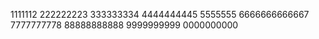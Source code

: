 1111112
222222223
333333334
4444444445
5555555
6666666666667
7777777778
88888888888
9999999999
0000000000
